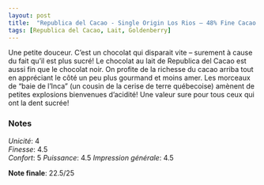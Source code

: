 ```yaml
---
layout: post
title:  "Republica del Cacao - Single Origin Los Rios – 48% Fine Cacao - Golden Berry & Dark Milk Chocolate"
tags: [Republica del Cacao, Lait, Goldenberry] 
---
```


Une petite douceur. C’est un chocolat qui disparait vite – surement à cause du fait qu’il est plus sucré! Le chocolat au lait de Republica del Cacao est aussi fin que le chocolat noir. On profite de la richesse du cacao arriba tout en appréciant le côté un peu plus gourmand et moins amer. Les morceaux de “baie de l’Inca” (un cousin de la cerise de terre québecoise) amènent de petites explosions bienvenues d’acidité!
Une valeur sure pour tous ceux qui ont la dent sucrée!

### Notes

_Unicité_: 4  
_Finesse_: 4.5  
_Confort_: 5
_Puissance_: 4.5
_Impression générale_: 4.5

**Note finale**: 22.5/25